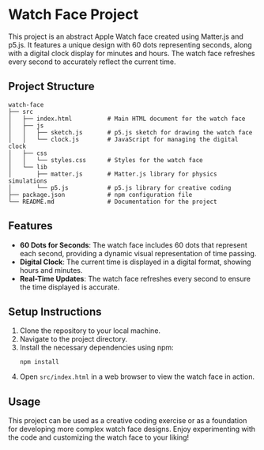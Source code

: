 # Watch Face Project

This project is an abstract Apple Watch face created using Matter.js and p5.js. It features a unique design with 60 dots representing seconds, along with a digital clock display for minutes and hours. The watch face refreshes every second to accurately reflect the current time.

## Project Structure

```
watch-face
├── src
│   ├── index.html          # Main HTML document for the watch face
│   ├── js
│   │   ├── sketch.js       # p5.js sketch for drawing the watch face
│   │   └── clock.js        # JavaScript for managing the digital clock
│   ├── css
│   │   └── styles.css      # Styles for the watch face
│   └── lib
│       ├── matter.js       # Matter.js library for physics simulations
│       └── p5.js           # p5.js library for creative coding
├── package.json            # npm configuration file
└── README.md               # Documentation for the project
```

## Features

- **60 Dots for Seconds**: The watch face includes 60 dots that represent each second, providing a dynamic visual representation of time passing.
- **Digital Clock**: The current time is displayed in a digital format, showing hours and minutes.
- **Real-Time Updates**: The watch face refreshes every second to ensure the time displayed is accurate.

## Setup Instructions

1. Clone the repository to your local machine.
2. Navigate to the project directory.
3. Install the necessary dependencies using npm:
   ```
   npm install
   ```
4. Open `src/index.html` in a web browser to view the watch face in action.

## Usage

This project can be used as a creative coding exercise or as a foundation for developing more complex watch face designs. Enjoy experimenting with the code and customizing the watch face to your liking!
